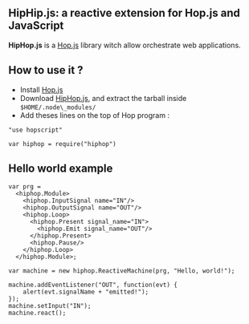 HipHip.js: a reactive extension for Hop.js and JavaScript
---------------------------------------------------------

__HipHop.js__ is a [Hop.js](http://hop-dev.inria.fr) library witch
allow orchestrate web applications.

## How to use it ?

* Install [Hop.js](http://hop-dev.inria.fr)
* Download [HipHop.js](), and extract the tarball inside
`$HOME/.node\_modules/`
* Add theses lines on the top of Hop program :
```hopscript
"use hopscript"

var hiphop = require("hiphop")
```

## Hello world example

```hopscript
var prg =
  <hiphop.Module>
    <hiphop.InputSignal name="IN"/>
    <hiphop.OutputSignal name="OUT"/>
    <hiphop.Loop>
      <hiphop.Present signal_name="IN">
        <hiphop.Emit signal_name="OUT"/>
      </hiphop.Present>
      <hiphop.Pause/>
    </hiphop.Loop>
  </hiphop.Module>;

var machine = new hiphop.ReactiveMachine(prg, "Hello, world!");

machine.addEventListener("OUT", function(evt) {
	alert(evt.signalName + "emitted!");
});
machine.setInput("IN");
machine.react();
```
